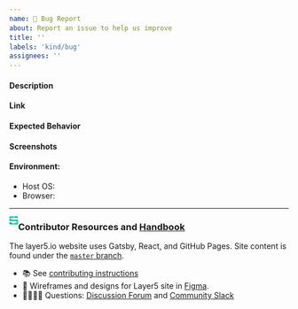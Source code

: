 ```yaml
---
name: 🐛 Bug Report
about: Report an issue to help us improve
title: ''
labels: 'kind/bug'
assignees: ''
---
```

#### Description
<!-- A brief description of the issue. -->

#### Link
<!-- Link to the page, where you are facing the bug -->

#### Expected Behavior
<!-- A brief description of what you expected to happen. -->

#### Screenshots
<!-- Add screenshots, if applicable, to help explain your problem. -->

#### Environment:
- Host OS: 
- Browser: 

---
<img src="https://raw.githubusercontent.com/layer5io/layer5/master/.github/assets/images/layer5/5-light-small.svg" width="16px" align="left" /><h3> Contributor Resources and <a href="https://layer5.io/community/handbook">Handbook</a></h3>

The layer5.io website uses Gatsby, React, and GitHub Pages. Site content is found under the [`master` branch](https://github.com/layer5io/layer5/tree/master).
- 📚 See [contributing instructions](https://github.com/layer5io/layer5/blob/master/CONTRIBUTING.md)
- 🎨 Wireframes and designs for Layer5 site in [Figma](https://www.figma.com/file/5ZwEkSJwUPitURD59YHMEN/Layer5-Designs). 
- 🙋🏾🙋🏼 Questions: [Discussion Forum](https://discuss.layer5.io) and [Community Slack](http://slack.layer5.io)
